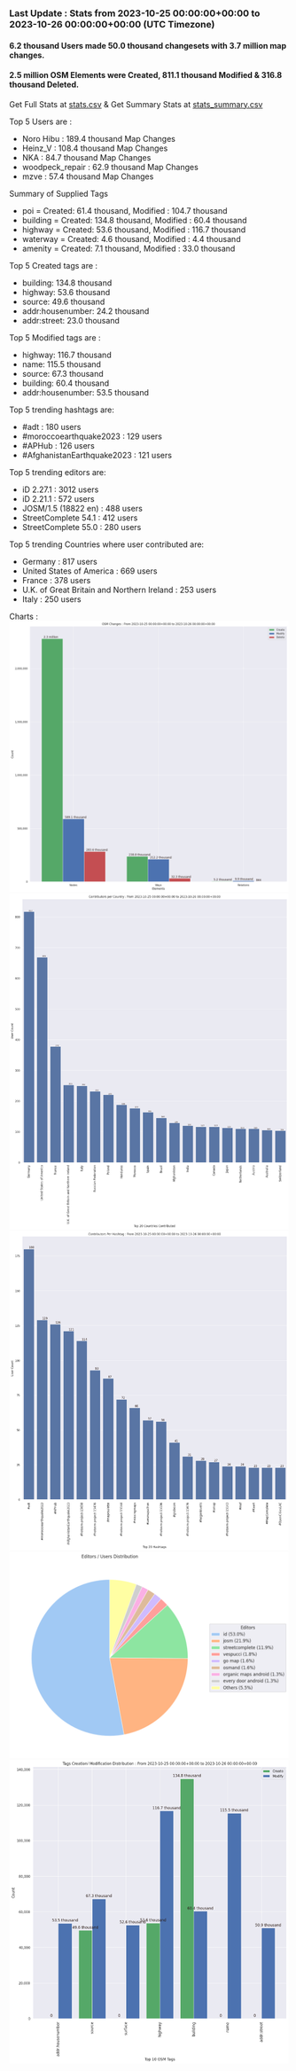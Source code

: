 ### Last Update : Stats from 2023-10-25 00:00:00+00:00 to 2023-10-26 00:00:00+00:00 (UTC Timezone)

#### 6.2 thousand Users made 50.0 thousand changesets with 3.7 million map changes.
#### 2.5 million OSM Elements were Created, 811.1 thousand Modified & 316.8 thousand Deleted.
Get Full Stats at [stats.csv](/stats/Global/Daily/stats.csv)
 & Get Summary Stats at [stats_summary.csv](/stats/Global/Daily/stats_summary.csv)

Top 5 Users are : 
- Noro Hibu : 189.4 thousand Map Changes
- Heinz_V : 108.4 thousand Map Changes
- NKA : 84.7 thousand Map Changes
- woodpeck_repair : 62.9 thousand Map Changes
- mzve : 57.4 thousand Map Changes

Summary of Supplied Tags
- poi = Created: 61.4 thousand, Modified : 104.7 thousand
- building = Created: 134.8 thousand, Modified : 60.4 thousand
- highway = Created: 53.6 thousand, Modified : 116.7 thousand
- waterway = Created: 4.6 thousand, Modified : 4.4 thousand
- amenity = Created: 7.1 thousand, Modified : 33.0 thousand


Top 5 Created tags are :
- building: 134.8 thousand
- highway: 53.6 thousand
- source: 49.6 thousand
- addr:housenumber: 24.2 thousand
- addr:street: 23.0 thousand


Top 5 Modified tags are :
- highway: 116.7 thousand
- name: 115.5 thousand
- source: 67.3 thousand
- building: 60.4 thousand
- addr:housenumber: 53.5 thousand


Top 5 trending hashtags are:
- #adt : 180 users
- #moroccoearthquake2023 : 129 users
- #APHub : 126 users
- #AfghanistanEarthquake2023 : 121 users


Top 5 trending editors are:
- iD 2.27.1 : 3012 users
- iD 2.21.1 : 572 users
- JOSM/1.5 (18822 en) : 488 users
- StreetComplete 54.1 : 412 users
- StreetComplete 55.0 : 280 users


Top 5 trending Countries where user contributed are:
- Germany : 817 users
- United States of America : 669 users
- France : 378 users
- U.K. of Great Britain and Northern Ireland : 253 users
- Italy : 250 users


 Charts : 
![Alt text](./stats_osm_changes.png) 
![Alt text](./stats_users_per_country.png) 
![Alt text](./stats_users_per_hashtag.png) 
![Alt text](./stats_editors_pie_chart.png) 
![Alt text](./stats_tags.png) 
